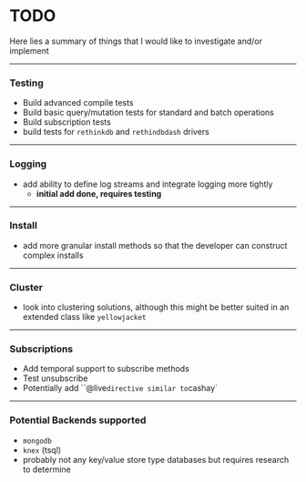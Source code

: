 # TODO

Here lies a summary of things that I would like to investigate and/or implement

---

### Testing

* Build advanced compile tests
* Build basic query/mutation tests for standard and batch operations
* Build subscription tests
* build tests for `rethinkdb` and `rethindbdash` drivers

---

### Logging

* add ability to define log streams and integrate logging more tightly
  * **initial add done, requires testing**

---

### Install

* add more granular install methods so that the developer can construct complex installs

---

### Cluster

* look into clustering solutions, although this might be better suited in an extended class like `yellowjacket`

---

### Subscriptions

* Add temporal support to subscribe methods
* Test unsubscribe
* Potentially add ``@live` directive similar to `cashay`

---

### Potential Backends supported

* `mongodb`
* `knex` (tsql)
* probably not any key/value store type databases but requires research to determine
